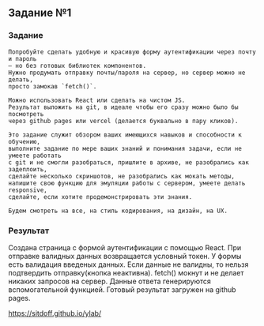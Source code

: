 ## Задание №1

### Задание

```
Попробуйте сделать удобную и красивую форму аутентификации через почту и пароль
— но без готовых библиотек компонентов.
Нужно продумать отправку почты/пароля на сервер, но сервер можно не делать,
просто замокав `fetch()`.

Можно использовать React или сделать на чистом JS.
Результат выложить на git, в идеале чтобы его сразу можно было бы посмотреть
через github pages или vercel (делается буквально в пару кликов).

Это задание служит обзором ваших имеющихся навыков и способности к обучению,
выполните задание по мере ваших знаний и понимания задачи, если не умеете работать
с git и не смогли разобраться, пришлите в архиве, не разобрались как задеплоить,
сделайте несколько скриншотов, не разобрались как мокать методы,
напишите свою функцию для эмуляции работы с сервером, умеете делать responsive,
сделайте, если хотите продемонстрировать эти знания.

Будем смотреть на все, на стиль кодирования, на дизайн, на UX.
```

### Результат

Создана страница с формой аутентификации с помощью React. При отправке валидных данных возвращается условный токен.
У формы есть валидация введеных данных. Если данные не валидны, то нельзя подтвердить отправку(кнопка неактивна).
fetch() мокнут и не делает никаких запросов на сервер. Данные ответа генерируются вспомогательной функцией.
Готовый результат загружен на github pages.

https://sitdoff.github.io/ylab/
